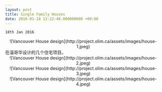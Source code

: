 ```yaml
---
layout: post
title: Single Family Houses
date: 2016-01-18 12:22:48.000000000 +09:00
---
```

`18th Jan 2016`
<center>
<div>
  ![Vancouver House design](http://project.olim.ca/assets/images/house-1.jpeg)
</div>
</center>


<div>
在温哥华设计的几个住宅项目。
</div>


<center>
<div>
  ![Vancouver House design](http://project.olim.ca/assets/images/house-2.jpeg)
</div>
</center>

<center>
<div>
  ![Vancouver House design](http://project.olim.ca/assets/images/house-3.jpeg)
</div>
</center>

<center>
<div>
  ![Vancouver House design](http://project.olim.ca/assets/images/house-4.jpeg)
</div>
</center>
